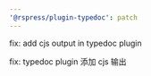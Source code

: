 ```yaml
---
'@rspress/plugin-typedoc': patch
---
```


fix: add cjs output in typedoc plugin

fix: typedoc plugin 添加 cjs 输出
